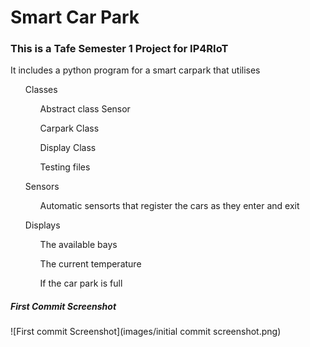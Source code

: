 <h1> Smart Car Park</h1>

<h3>This is a Tafe Semester 1 Project for IP4RIoT</h3>

<p>It includes a python program for a smart carpark that utilises
<ul>Classes
  <ul>Abstract class Sensor</ul>
  <ul>Carpark Class</ul>
  <ul>Display Class </ul>
  <ul> Testing files</ul>
</ul>
<ul>Sensors 
  <ul>Automatic sensorts that register the cars as they enter and exit</ul>
</ul>
<ul>Displays 
  <ul>The available bays</ul>
  <ul>The current temperature</ul>
  <ul> If the car park is full</ul>
</ul>
<h5>First Commit Screenshot</h5>
![First commit Screenshot](images/initial commit screenshot.png)
</p>

